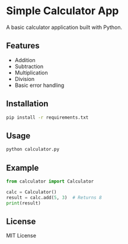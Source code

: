 # Simple Calculator App

A basic calculator application built with Python.

## Features

- Addition
- Subtraction 
- Multiplication
- Division
- Basic error handling

## Installation

```bash
pip install -r requirements.txt
```

## Usage

```bash
python calculator.py
```

## Example

```python
from calculator import Calculator

calc = Calculator()
result = calc.add(5, 3)  # Returns 8
print(result)
```

## License

MIT License
